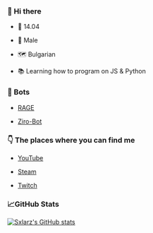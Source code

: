 ### 👋 Hi there 

-  🎂 14.04

-  👨 Male

-  🗺 Bulgarian

-  📚 Learning how to program on JS & Python


### 🤖 Bots
- [ RAGE](https://discord.com/oauth2/authorize?client_id=706120306082971699&permissions=2146958847&scope=bot)

- [ Ziro-Bot](https://discord.com/oauth2/authorize?client_id=752242570532225064&permissions=8&scope=bot)


### 👇 The places where you can find me

- [YouTube](https://www.youtube.com/channel/UCNhqSNZfgyt7XNm8bz9zxjg) 

- [Steam](https://steamcommunity.com/id/Sxlarz/)

- [Twitch](https://twitch.tv/sxlarz__)

### 📈GitHub Stats
[![Sxlarz's GitHub stats](https://github-readme-stats.vercel.app/api?username=sxlarz04)](https://github.com/anuraghazra/github-readme-stats)
